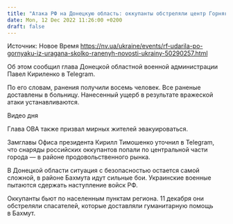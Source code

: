 ```yaml
---
title: "Атака РФ на Донецкую область: оккупанты обстреляли центр Горняка из Урагана, ранены восемь человек"
date: Mon, 12 Dec 2022 11:26:00 +0200
draft: false
---
```

Источник: Новое Время https://nv.ua/ukraine/events/rf-udarila-po-gornyaku-iz-uragana-skolko-ranenyh-novosti-ukrainy-50290257.html


 Об этом сообщил глава Донецкой областной военной администрации Павел Кириленко в Telegram.

По его словам, ранения получили восемь человек. Все раненые доставлены в больницу. Нанесенный ущерб в результате вражеской атаки устанавливаются.

 Видео дня   

Глава ОВА также призвал мирных жителей эвакуироваться.

Замглавы Офиса президента Кирилл Тимошенко уточнил в Telegram, что снаряды российских оккупантов попали по центральной части города — в районе продовольственного рынка.

В Донецкой области ситуация с безопасностью остается самой сложной, в районе Бахмута идут сильные бои. Украинские военные пытаются сдержать наступление войск РФ.

 Оккупанты бьют по населенным пунктам региона. 11 декабря они обстреляли спасателей, которые доставляли гуманитарную помощь в Бахмут.
